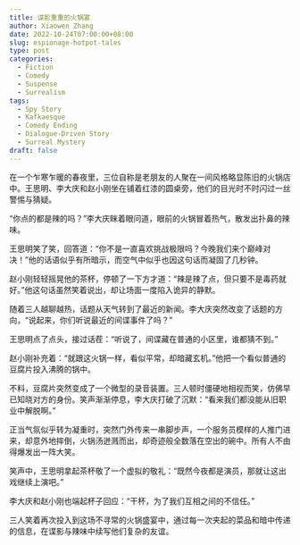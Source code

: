 ```yaml
---
title: 谍影重重的火锅宴
author: Xiaowen Zhang
date: 2022-10-24T07:00:00+08:00
slug: espionage-hotpot-tales
type: post
categories:
  - Fiction
  - Comedy
  - Suspense
  - Surrealism
tags:
  - Spy Story
  - Kafkaesque
  - Comedy Ending
  - Dialogue-Driven Story
  - Surreal Mystery
draft: false
---
```


在一个乍寒乍暖的春夜里，三位自称是老朋友的人聚在一间风格略显陈旧的火锅店中。王思明、李大庆和赵小刚坐在铺着红漆的圆桌旁，他们的目光时不时闪过一丝警惕与猜疑。

“你点的都是辣的吗？”李大庆眯着眼问道，眼前的火锅冒着热气，散发出扑鼻的辣味。

王思明笑了笑，回答道：“你不是一直喜欢挑战极限吗？今晚我们来个巅峰对决！”他的话语似乎有所暗示，而空气中似乎也因这句话而凝固了几秒钟。

赵小刚轻轻摇晃他的茶杯，停顿了一下方才道：“辣是辣了点，但只要不是毒药就好。”他这句话虽然笑着说出，却让场面一度陷入诡异的静默。

随着三人越聊越热，话题从天气转到了最近的新闻。李大庆突然改变了话题的方向，“说起来，你们听说最近的间谍事件了吗？”

王思明点了点头，接过话茬：“听说了，间谍藏在普通的小区里，谁都猜不到。”

赵小刚补充着：“就跟这火锅一样，看似平常，却暗藏玄机。”他把一个看似普通的豆腐片投入沸腾的锅中。

不料，豆腐片突然变成了一个微型的录音装置。三人顿时僵硬地相视而笑，仿佛早已知晓对方的身份。笑声渐渐停息，李大庆打破了沉默：“看来我们都没能从旧职业中解脱啊。”

正当气氛似乎转为凝重时，突然门外传来一串脚步声，一个服务员模样的人推门进来，却意外地摔倒，火锅汤迸溅而出，却奇迹般全数落在空出的碗中。所有人不由得爆发出一阵大笑。

笑声中，王思明拿起茶杯敬了一个虚拟的敬礼：“既然今夜都是演员，那就让这出戏继续上演吧。”

李大庆和赵小刚也端起杯子回应：“干杯，为了我们互相之间的不信任。”

三人笑着再次投入到这场不寻常的火锅盛宴中，通过每一次夹起的菜品和暗中传递的信息，在谍影与辣味中续写他们复杂的友谊。
